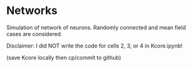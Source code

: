 # Networks

Simulation of network of neurons. Randomly connected and mean field cases are considered.

Disclaimer: I did NOT write the code for cells 2, 3, or 4 in Kcore.ipynb! 

(save Kcore locally then cp/commit to github)
